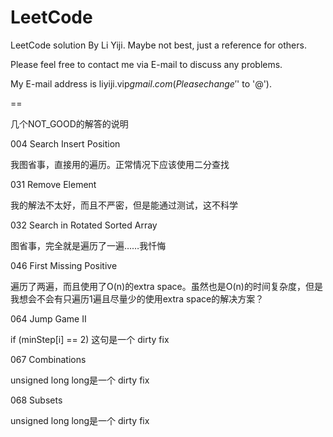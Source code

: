LeetCode
========

LeetCode solution By Li Yiji. Maybe not best, just a reference for others.

Please feel free to contact me via E-mail to discuss any problems.

My E-mail address is liyiji.vip$gmail.com (Please change '$' to '@').

==

几个NOT_GOOD的解答的说明

004 Search Insert Position

我图省事，直接用的遍历。正常情况下应该使用二分查找


031 Remove Element

我的解法不太好，而且不严密，但是能通过测试，这不科学


032 Search in Rotated Sorted Array

图省事，完全就是遍历了一遍……我忏悔


046 First Missing Positive

遍历了两遍，而且使用了O(n)的extra space。虽然也是O(n)的时间复杂度，但是我想会不会有只遍历1遍且尽量少的使用extra space的解决方案？


064 Jump Game II

if (minStep[i] == 2) 这句是一个 dirty fix


067 Combinations

unsigned long long是一个 dirty fix


068 Subsets

unsigned long long是一个 dirty fix

